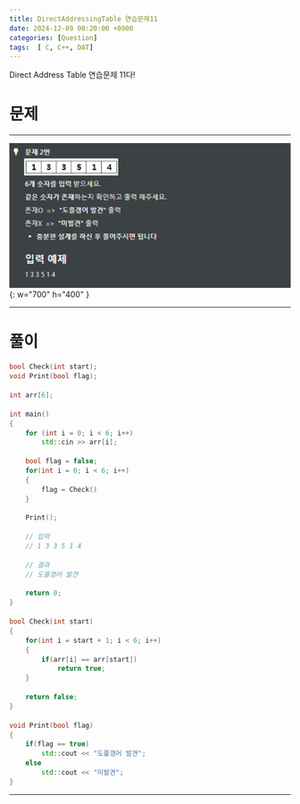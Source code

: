 ```yaml
---
title: DirectAddressingTable 연습문제11
date: 2024-12-09 00:20:00 +0900
categories: [Question]  
tags:  [ C, C++, DAT]
---
```


Direct Address Table 연습문제 11다!

# 문제   
---------------------------------------

![Desktop View](/assets/img/Dat12.png){: w="700" h="400" }

---------------------------------------

# 풀이

```c++
bool Check(int start);
void Print(bool flag);

int arr[6];

int main()
{
    for (int i = 0; i < 6; i++)
        std::cin >> arr[i];

    bool flag = false;
    for(int i = 0; i < 6; i++)
    {
        flag = Check()
    }

    Print();

    // 입력
    // 1 3 3 5 1 4

    // 결과
    // 도플갱어 발견

    return 0;
}

bool Check(int start)
{
    for(int i = start + 1; i < 6; i++)
    {
        if(arr[i] == arr[start])
            return true;
    }

    return false;
}

void Print(bool flag)
{
    if(flag == true)
        std::cout << "도플갱어 발견";
    else
        std::cout << "미발견";
}
```
---------------------------------------


